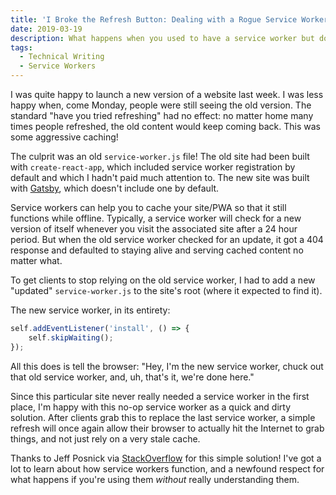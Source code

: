 ```yaml
---
title: 'I Broke the Refresh Button: Dealing with a Rogue Service Worker'
date: 2019-03-19
description: What happens when you used to have a service worker but don't anymore.
tags:
  - Technical Writing
  - Service Workers
---
```


I was quite happy to launch a new version of a website last week. I was less happy when, come Monday, people were still seeing the old version. The standard "have you tried refreshing" had no effect: no matter home many times people refreshed, the old content would keep coming back. This was some aggressive caching!

The culprit was an old `service-worker.js` file! The old site had been built with `create-react-app`, which included service worker registration by default and which I hadn't paid much attention to. The new site was built with [Gatsby](https://www.gatsbyjs.org/), which doesn't include one by default.

Service workers can help you to cache your site/PWA so that it still functions while offline. Typically, a service worker will check for a new version of itself whenever you visit the associated site after a 24 hour period. But when the old service worker checked for an update, it got a 404 response and defaulted to staying alive and serving cached content no matter what.

To get clients to stop relying on the old service worker, I had to add a new "updated" `service-worker.js` to the site's root (where it expected to find it).

The new service worker, in its entirety:

```javascript
self.addEventListener('install', () => {
	self.skipWaiting();
});
```

All this does is tell the browser: "Hey, I'm the new service worker, chuck out that old service worker, and, uh, that's it, we're done here."

Since this particular site never really needed a service worker in the first place, I'm happy with this no-op service worker as a quick and dirty solution. After clients grab this to replace the last service worker, a simple refresh will once again allow their browser to actually hit the Internet to grab things, and not just rely on a very stale cache.

Thanks to Jeff Posnick via [StackOverflow](https://stackoverflow.com/a/38980776/9554333) for this simple solution! I've got a lot to learn about how service workers function, and a newfound respect for what happens if you're using them _without_ really understanding them.
